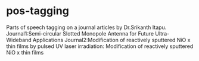 # pos-tagging
Parts of speech tagging on a journal articles by Dr.Srikanth Itapu.
Journal1:Semi-circular Slotted Monopole Antenna for Future Ultra-Wideband Applications
Journal2:Modification of reactively sputtered NiO x thin films by pulsed UV laser irradiation: Modification of reactively sputtered NiO x thin films
